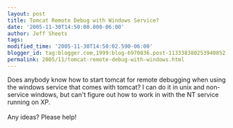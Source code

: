 ```yaml
---
layout: post
title: Tomcat Remote Debug with Windows Service?
date: '2005-11-30T14:50:00.000-06:00'
author: Jeff Sheets
tags:
modified_time: '2005-11-30T14:50:02.590-06:00'
blogger_id: tag:blogger.com,1999:blog-6970836.post-113338380253940852
permalink: 2005/11/tomcat-remote-debug-with-windows.html
---
```


Does anybody know how to start tomcat for remote debugging when using the
      windows service that comes with tomcat? I can do it in unix and non-service windows, but can't
      figure out how to work in with the NT service running on XP.
      <br />
      <br />Any ideas? Please help!